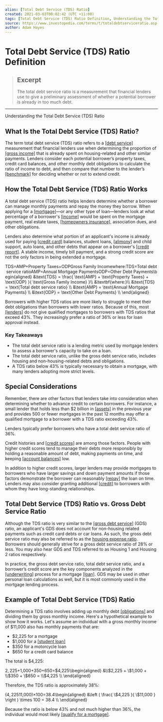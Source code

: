 ```yaml
---
alias: [Total Debt Service (TDS) Ratio]
created: 2021-03-03T00:02:42 (UTC +11:00)
tags: [Total Debt Service (TDS) Ratio Definition, Understanding the Total Debt Service (TDS) Ratio]
source: https://www.investopedia.com/terms/t/totaldebtserviceratio.asp
author: Adam Hayes
---
```


# Total Debt Service (TDS) Ratio Definition

> ## Excerpt
> The total debt service ratio is a measurement that financial lenders use to give a preliminary assessment of whether a potential borrower is already in too much debt.

---

Understanding the Total Debt Service (TDS) Ratio
## What Is the Total Debt Service (TDS) Ratio?

The term total debt service (TDS) ratio refers to a [[debt service]](https://www.investopedia.com/terms/d/debtservice.asp) measurement that financial lenders use when determining the proportion of [[gross income]](https://www.investopedia.com/terms/g/grossincome.asp) that is already spent on housing-related and other similar payments. Lenders consider each potential borrower’s property taxes, credit card balances, and other monthly debt obligations to calculate the ratio of income to debt, and then compare that number to the lender’s [[benchmark]](https://www.investopedia.com/terms/b/benchmark.asp) for deciding whether or not to extend credit.

## How the Total Debt Service (TDS) Ratio Works

A total debt service (TDS) ratio helps lenders determine whether a borrower can manage monthly payments and repay the money they borrow. When applying for a [[mortgage]](https://www.investopedia.com/terms/m/mortgage.asp)—or any other type of loan—lenders look at what percentage of a borrower's [[income]](https://www.investopedia.com/terms/i/income.asp) would be spent on the mortgage payment, real estate taxes, [[homeowners insurance]](https://www.investopedia.com/terms/h/homeowners-insurance.asp), association dues, and other obligations.

Lenders also determine what portion of an applicant's income is already used for paying [[credit card]](https://www.investopedia.com/terms/c/creditcard.asp) balances, student loans, [[alimony]](https://www.investopedia.com/terms/a/alimony-payment.asp) and child support, auto loans, and other debts that appear on a borrower's [[credit report]](https://www.investopedia.com/terms/c/creditreport.asp). A stable income, timely bill payment, and a strong credit score are not the only factors in being extended a mortgage.

TDS\=AMP+Property Taxes+ODPGross Family Incomewhere:TDS\=Total debt service ratioAMP\=Annual Mortgage PaymentsODP\=Other Debt Payments\\begin{aligned} &\\text{TDS} = \\frac{ \\text{AMP} + \\text{Property Taxes} + \\text{ODP} }{ \\text{Gross Family Income} }\\\\ &\\textbf{where:}\\\\ &\\text{TDS} = \\text{Total debt service ratio} \\\\ &\\text{AMP} = \\text{Annual Mortgage Payments} \\\\ &\\text{ODP} = \\text{Other Debt Payments} \\\\ \\end{aligned}

Borrowers with higher TDS ratios are more likely to struggle to meet their debt obligations than borrowers with lower ratios. Because of this, most [[lenders]](https://www.investopedia.com/terms/l/lender.asp) do not give qualified mortgages to borrowers with TDS ratios that exceed 43%. They increasingly prefer a ratio of 36% or less for loan approval instead.

### Key Takeaways

-   The total debt service ratio is a lending metric used by mortgage lenders to assess a borrower's capacity to take on a loan.
-   The total debt service ratio, unlike the gross debt service ratio, includes housing and non-housing-related debts and obligations.
-   A TDS ratio below 43% is typically necessary to obtain a mortgage, with many lenders adopting more strict levels.

## Special Considerations

Remember, there are other factors that lenders take into consideration when determining whether to advance credit to certain borrowers. For instance, a small lender that holds less than $2 billion in [[assets]](https://www.investopedia.com/terms/a/asset.asp) in the previous year and provides 500 or fewer mortgages in the past 12 months may offer a qualified mortgage to a borrower with a TDS ratio exceeding 43%.

Lenders typically prefer borrowers who have a total debt service ratio of 36%.

Credit histories and [[credit scores]](https://www.investopedia.com/terms/c/credit_score.asp) are among those factors. People with higher credit scores tend to manage their debts more responsibly by holding a reasonable amount of debt, making payments on time, and keeping [[account balances]](https://www.investopedia.com/terms/a/accountbalance.asp) low.

In addition to higher credit scores, larger lenders may provide mortgages to borrowers who have larger savings and down payment amounts if those factors demonstrate the borrower can reasonably [[repay]](https://www.investopedia.com/terms/a/ability-to-repay.asp) the loan on time. Lenders may also consider granting additional [[credit]](https://www.investopedia.com/terms/c/credit.asp) to borrowers with whom they have long-standing relationships.

## Total Debt Service (TDS) Ratio vs. Gross Debt Service Ratio

Although the TDS ratio is very similar to the [[gross debt service]](https://www.investopedia.com/terms/g/grossdebtserviceratio.asp) (GDS) ratio, an applicant's GDS does not account for non-housing related payments such as credit card debts or car loans. As such, the gross debt service ratio may also be referred to as the [housing expense ratio](https://www.investopedia.com/terms/h/housing_expense_ratio.asp). Borrowers should generally strive for a gross debt service ratio of 28% or less. You may also hear GDS and TDS referred to as Housing 1 and Housing 2 ratios respectively.

In practice, the gross debt service ratio, total debt service ratio, and a borrower’s credit score are the key components analyzed in the [[underwriting]](https://www.investopedia.com/terms/u/underwriting.asp) process for a mortgage [[loan]](https://www.investopedia.com/terms/l/loan.asp). GDS may be used in other personal loan calculations as well, but it is most commonly used in the mortgage lending process.

## Example of Total Debt Service (TDS) Ratio

Determining a TDS ratio involves adding up monthly debt [[obligations]](https://www.investopedia.com/terms/o/obligation.asp) and dividing them by gross monthly income. Here's a hypothetical example to show how it works. Let's assume an individual with a gross monthly income of $11,000 also has monthly payments that are:

-   $2,225 for a mortgage
-   $1,000 for a [[student loan]](https://www.investopedia.com/student-loans-4689727)
-   $350 for a motorcycle loan
-   $650 for a credit card balance

The total is $4,225:

$2,225+$1,000+$350+$650\=$4,225\\begin{aligned} &\\$2,225 + \\$1,000 + \\$350 + \\$650 = \\$4,225 \\\\ \\end{aligned}

Therefore, the TDS ratio is approximately 38%:

($4,225$11,000)×100\=38.4\\begin{aligned} &\\left ( \\frac{ \\$4,225 }{ \\$11,000 } \\right ) \\times 100 = 38.4 \\\\ \\end{aligned}

Because the ratio is below 43% and not much higher than 36%, the individual would most likely [[qualify for a mortgage]](https://www.investopedia.com/articles/mortgages-real-estate/08/mortgage-candidate.asp).
